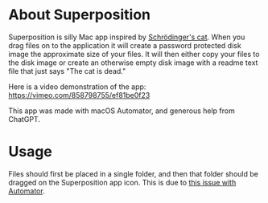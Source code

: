 # About Superposition

Superposition is silly Mac app inspired by [Schrödinger's cat](https://en.wikipedia.org/wiki/Schr%C3%B6dinger%27s_cat). When you drag files on to the application it will create a password protected disk image the approximate size of your files. It will then either copy your files to the disk image or create an otherwise empty disk image with a readme text file that just says "The cat is dead."

Here is a video demonstration of the app:
https://vimeo.com/858798755/ef81be0f23

This app was made with macOS Automator, and generous help from ChatGPT.

# Usage

Files should first be placed in a single folder, and then that folder should be dragged on the Superposition app icon. This is due to [this issue with Automator](https://discussions.apple.com/thread/250641659).
